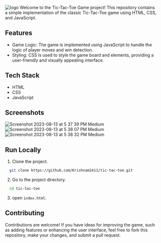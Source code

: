 ![logo](https://github.com/Krishnam2411/tic-tac-toe/assets/124492864/fcd3e269-53dc-4712-ad6d-260585b321d2)
Welcome to the Tic-Tac-Toe Game project! This repository contains a simple implementation of the classic Tic-Tac-Toe game using HTML, CSS, and JavaScript.

## Features
- Game Logic: The game is implemented using JavaScript to handle the logic of player moves and win detection.
- Styling: CSS is used to style the game board and elements, providing a user-friendly and visually appealing interface.

## Tech Stack
- HTML
- CSS
- JavaScript

## Screenshots
![Screenshot 2023-08-13 at 5 37 39 PM Medium](https://github.com/Krishnam2411/tic-tac-toe/assets/124492864/83e912ed-a4b4-4207-97b2-c7923a42efaf)
![Screenshot 2023-08-13 at 5 38 07 PM Medium](https://github.com/Krishnam2411/tic-tac-toe/assets/124492864/8b57bbfb-cad9-4794-89d7-91c239cf61a9)
![Screenshot 2023-08-13 at 5 38 32 PM Medium](https://github.com/Krishnam2411/tic-tac-toe/assets/124492864/c1d07732-8ae6-4a0d-b999-6488a7666478)

## Run Locally
1. Clone the project.

```bash
  git clone https://github.com/Krishnam2411/tic-tac-toe.git
```

2. Go to the project directory.

```bash
  cd tic-tac-toe
```

3. open `index.html`.

## Contributing
Contributions are welcome! If you have ideas for improving the game, such as adding features or enhancing the user interface, feel free to fork this repository, make your changes, and submit a pull request.
